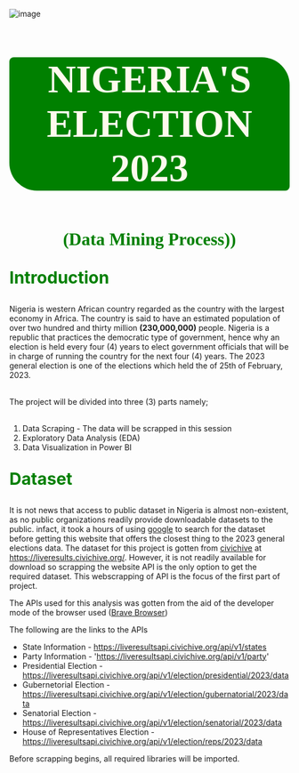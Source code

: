 ![image](https://github.com/femidata/Nigeria-s-Election-2023/assets/54317999/191bf7af-b353-47f8-b52b-d57c667db7a7)

# <p style="background-color:#008000; font-family:newtimeroman; color:#FFF9ED; font-size:250%; text-align:center; border-radius:8px 50px;">NIGERIA'S ELECTION 2023</p>
## <p style= "font-family:newtimeroman; color:#008000; font-size:150%; text-align:center; border-radius:8px 50px;">(Data Mining Process))</p>

### <p style="font-weight: bold; font-size:30px; color:green; text-align:justify">Introduction</p>
Nigeria is western African country regarded as the country with the largest economy in Africa. The country is said to have an estimated population of over two hundred and thirty million <b>(230,000,000)</b> people.
Nigeria is a republic that practices the democratic type of government, hence why an election is held every four (4) years to elect government officials that will be in charge of running the country for the next four (4) years. The 2023 general election is one of the elections which held the of 25th of February, 2023.<br><br>

The project will be divided into three (3) parts namely;<br><br>

1. Data Scraping - The data will be scrapped in this session
2. Exploratory Data Analysis (EDA)
3. Data Visualization in Power BI 

## <p style="font-weight: bold; font-size:30px; color:green; text-align:justify">Dataset</p>
It is not news that access to public dataset in Nigeria is almost non-existent, as no public organizations readily provide downloadable datasets to the public. infact, it took a hours of using [google](www.google.com) to search for the dataset before getting this website that offers the closest thing to the 2023 general elections data.
The dataset for this project is gotten from [civichive](https://civichive.org/)  at https://liveresults.civichive.org/. However, it is not readily available for download so scrapping the website API is the only option to get the required dataset. This webscrapping of API is the focus of the first part of project.  

The APIs used for this analysis was gotten from the aid of the developer mode of the browser used ([Brave Browser](https://brave.com/))

The following are the links to the APIs
- State Information - https://liveresultsapi.civichive.org/api/v1/states
- Party Information - 'https://liveresultsapi.civichive.org/api/v1/party'
- Presidential Election - https://liveresultsapi.civichive.org/api/v1/election/presidential/2023/data
- Gubernetorial Election - https://liveresultsapi.civichive.org/api/v1/election/gubernatorial/2023/data
- Senatorial Election - https://liveresultsapi.civichive.org/api/v1/election/senatorial/2023/data
- House of Representatives Election - https://liveresultsapi.civichive.org/api/v1/election/reps/2023/data

Before scrapping begins, all required libraries will be imported.

